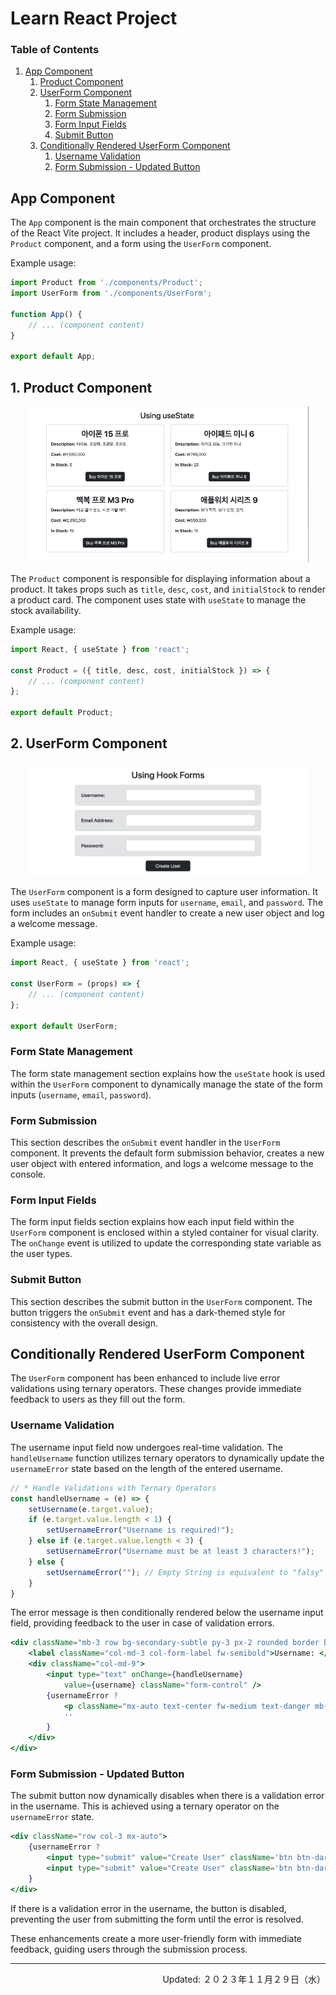 # Learn React Project

### Table of Contents
1. [App Component](#app-component)
    1. [Product Component](#3-product-component)
    2. [UserForm Component](#2-userform-component)
        1. [Form State Management](#form-state-management)
        2. [Form Submission](#form-submission)
        3. [Form Input Fields](#form-input-fields)
        4. [Submit Button](#submit-button)
    3. [Conditionally Rendered UserForm Component](#conditionally-rendered-userform-component)
        1. [Username Validation](#username-validation)
        2. [Form Submission - Updated Button](#form-submission---updated-button)


## App Component

The `App` component is the main component that orchestrates the structure of the React Vite project. It includes a header, product displays using the `Product` component, and a form using the `UserForm` component.

Example usage:

```jsx
import Product from './components/Product';
import UserForm from './components/UserForm';

function App() {
    // ... (component content)
}

export default App;
```

## 1. Product Component

<div align="center">
<img src="./readme-assets/Product-Component.png" width="450px" height="auto">
</div>

The `Product` component is responsible for displaying information about a product. It takes props such as `title`, `desc`, `cost`, and `initialStock` to render a product card. The component uses state with `useState` to manage the stock availability.

Example usage:

```jsx
import React, { useState } from 'react';

const Product = ({ title, desc, cost, initialStock }) => {
    // ... (component content)
};

export default Product;
```

## 2. UserForm Component

<div align="center">
<img src="./readme-assets/UserForm-Component.png" width="450px" height="auto">
</div>

The `UserForm` component is a form designed to capture user information. It uses `useState` to manage form inputs for `username`, `email`, and `password`. The form includes an `onSubmit` event handler to create a new user object and log a welcome message.

Example usage:

```jsx
import React, { useState } from 'react';

const UserForm = (props) => {
    // ... (component content)
};

export default UserForm;
```

### Form State Management

The form state management section explains how the `useState` hook is used within the `UserForm` component to dynamically manage the state of the form inputs (`username`, `email`, `password`).

### Form Submission

This section describes the `onSubmit` event handler in the `UserForm` component. It prevents the default form submission behavior, creates a new user object with entered information, and logs a welcome message to the console.

### Form Input Fields

The form input fields section explains how each input field within the `UserForm` component is enclosed within a styled container for visual clarity. The `onChange` event is utilized to update the corresponding state variable as the user types.

### Submit Button

This section describes the submit button in the `UserForm` component. The button triggers the `onSubmit` event and has a dark-themed style for consistency with the overall design.


## Conditionally Rendered UserForm Component

The `UserForm` component has been enhanced to include live error validations using ternary operators. These changes provide immediate feedback to users as they fill out the form.

### Username Validation

The username input field now undergoes real-time validation. The `handleUsername` function utilizes ternary operators to dynamically update the `usernameError` state based on the length of the entered username.

```jsx
// * Handle Validations with Ternary Operators
const handleUsername = (e) => {
    setUsername(e.target.value);
    if (e.target.value.length < 1) {
        setUsernameError("Username is required!");
    } else if (e.target.value.length < 3) {
        setUsernameError("Username must be at least 3 characters!");
    } else {
        setUsernameError(""); // Empty String is equivalent to "falsy" value
    }
}
```

The error message is then conditionally rendered below the username input field, providing feedback to the user in case of validation errors.

```jsx
<div className="mb-3 row bg-secondary-subtle py-3 px-2 rounded border border-dark-subtle">
    <label className="col-md-3 col-form-label fw-semibold">Username: </label>
    <div className="col-md-9">
        <input type="text" onChange={handleUsername}
            value={username} className="form-control" />
        {usernameError ?
            <p className="mx-auto text-center fw-medium text-danger mb-0 mt-2">{usernameError}</p> :
            ''
        }
    </div>
</div>
```

### Form Submission - Updated Button

The submit button now dynamically disables when there is a validation error in the username. This is achieved using a ternary operator on the `usernameError` state.

```jsx
<div className="row col-3 mx-auto">
    {usernameError ?
        <input type="submit" value="Create User" className='btn btn-dark' disabled /> :
        <input type="submit" value="Create User" className='btn btn-dark' />
    }
</div>
```

If there is a validation error in the username, the button is disabled, preventing the user from submitting the form until the error is resolved.

These enhancements create a more user-friendly form with immediate feedback, guiding users through the submission process.

---
<p align="right">Updated: ２０２３年１１月２９日（水）</p>